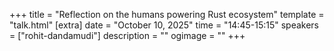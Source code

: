 +++
title = "Reflection on the humans powering Rust ecosystem"
template = "talk.html"
[extra]
  date = "October 10, 2025"
  time = "14:45-15:15"
  speakers = ["rohit-dandamudi"]
  description = ""
  ogimage = ""
+++
